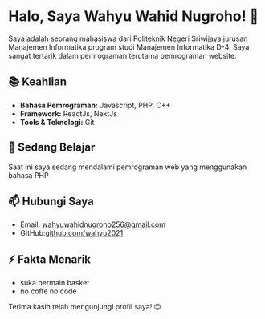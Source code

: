 # Halo, Saya Wahyu Wahid Nugroho! 👋

Saya adalah seorang mahasiswa dari Politeknik Negeri Sriwijaya jurusan Manajemen Informatika program studi Manajemen Informatika D-4. Saya sangat tertarik dalam pemrograman terutama pemrograman website.

## 📚 Keahlian
- **Bahasa Pemrograman:** Javascript, PHP, C++
- **Framework:** ReactJs, NextJs
- **Tools & Teknologi:** Git

## 🌱 Sedang Belajar
Saat ini saya sedang mendalami pemrograman web yang menggunakan bahasa PHP

## 📫 Hubungi Saya
- Email: wahyuwahidnugroho256@gmail.com
- GitHub:[github.com/wahyu2021](https://github.com/wahyu2021) 

## ⚡ Fakta Menarik
- suka bermain basket
- no coffe no code

Terima kasih telah mengunjungi profil saya! 😊
